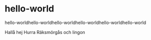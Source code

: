 # hello-world
hello-worldhello-worldhello-worldhello-worldhello-worldhello-world

Hallå hej Hurra Räksmörgås och lingon
